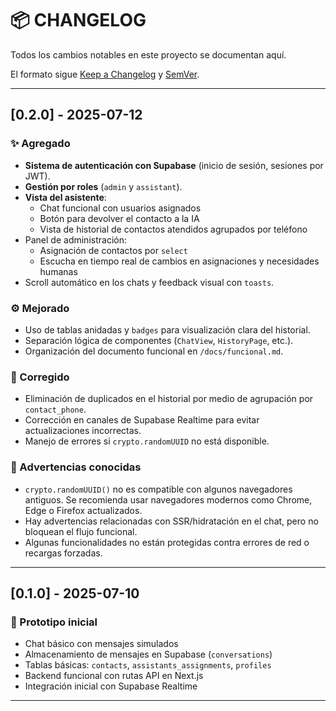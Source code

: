# 📦 CHANGELOG

Todos los cambios notables en este proyecto se documentan aquí.

El formato sigue [Keep a Changelog](https://keepachangelog.com/es/1.0.0/) y [SemVer](https://semver.org/lang/es/).

---

## [0.2.0] - 2025-07-12

### ✨ Agregado
- **Sistema de autenticación con Supabase** (inicio de sesión, sesiones por JWT).
- **Gestión por roles** (`admin` y `assistant`).
- **Vista del asistente**:
  - Chat funcional con usuarios asignados
  - Botón para devolver el contacto a la IA
  - Vista de historial de contactos atendidos agrupados por teléfono
- Panel de administración:
  - Asignación de contactos por `select`
  - Escucha en tiempo real de cambios en asignaciones y necesidades humanas
- Scroll automático en los chats y feedback visual con `toasts`.

### ⚙️ Mejorado
- Uso de tablas anidadas y `badges` para visualización clara del historial.
- Separación lógica de componentes (`ChatView`, `HistoryPage`, etc.).
- Organización del documento funcional en `/docs/funcional.md`.

### 🐞 Corregido
- Eliminación de duplicados en el historial por medio de agrupación por `contact_phone`.
- Corrección en canales de Supabase Realtime para evitar actualizaciones incorrectas.
- Manejo de errores si `crypto.randomUUID` no está disponible.

### 🚨 Advertencias conocidas
- `crypto.randomUUID()` no es compatible con algunos navegadores antiguos. Se recomienda usar navegadores modernos como Chrome, Edge o Firefox actualizados.
- Hay advertencias relacionadas con SSR/hidratación en el chat, pero no bloquean el flujo funcional.
- Algunas funcionalidades no están protegidas contra errores de red o recargas forzadas.

---

## [0.1.0] - 2025-07-10

### 🧪 Prototipo inicial

- Chat básico con mensajes simulados
- Almacenamiento de mensajes en Supabase (`conversations`)
- Tablas básicas: `contacts`, `assistants_assignments`, `profiles`
- Backend funcional con rutas API en Next.js
- Integración inicial con Supabase Realtime

---